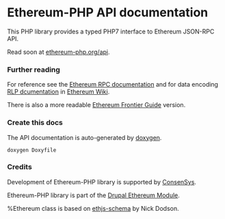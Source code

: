 # Ethereum-PHP API documentation

This PHP library provides a typed PHP7 interface to Ethereum JSON-RPC API.

Read soon at [ethereum-php.org/api](https://ethereum-php.org/api).

### Further reading

For reference see the [Ethereum RPC documentation](https://github.com/ethereum/wiki/wiki/JSON-RPC) and for data encoding [RLP dcumentation](https://github.com/ethereum/wiki/wiki/RLP) in [Ethereum Wiki](https://github.com/ethereum/wiki).

There is also a more readable [Ethereum Frontier Guide](http://ethereum.gitbooks.io/frontier-guide/content/rpc.html) version.

### Create this docs

The API documentation is auto-generated by [doxygen](http://www.stack.nl/~dimitri/doxygen/).

`doxygen Doxyfile`

### Credits

Development of Ethereum-PHP library is supported by [ConsenSys](https://consensys.net).

Ethereum-PHP library is part of the [Drupal Ethereum Module](https://groups.drupal.org/ethereum).

%Ethereum class is based on [ethjs-schema](https://github.com/digitaldonkey/ethjs-schema) by Nick Dodson.

